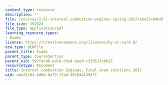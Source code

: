```yaml
---
content_type: resource
description: ''
file: /courses/2-61-internal-combustion-engines-spring-2017/abe25c04bd0d0a791fad95104a13947f_MIT2_61S17_final_2017soln.pdf
file_size: 192024
file_type: application/pdf
learning_resource_types:
- Exams
license: https://creativecommons.org/licenses/by-nc-sa/4.0/
ocw_type: OCWFile
parent_title: Exams
parent_type: CourseSection
parent_uid: 597fac46-edcb-d3e4-6ee9-c33d513c0625
resourcetype: Document
title: Internal Combustion Engines, Final exam solutions 2017
uid: abe25c04-bd0d-0a79-1fad-95104a13947f
---
```

